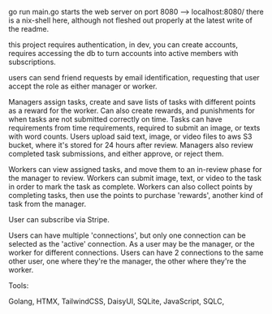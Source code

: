 go run main.go starts the web server on port 8080 --> localhost:8080/
there is a nix-shell here, although not fleshed out properly at the latest write of the readme.

this project requires authentication, in dev, you can create accounts, requires  accessing the db to turn accounts into active members with subscriptions. 

users can send friend requests by email identification, requesting that user accept the role as either manager or worker.

Managers assign tasks, create and save lists of tasks with different points as a reward for the worker. Can also create rewards, and punishments for when tasks are not submitted correctly on time. Tasks can have requirements from time requirements, required to submit an image, or texts with word counts. Users upload said text, image, or video files to aws S3 bucket, where it's stored for 24 hours after review. Managers also review completed task submissions, and either approve, or reject them. 

Workers can view assigned tasks, and move them to an in-review phase for the manager to review. Workers can submit image, text, or video to the task in order to mark the task as complete. Workers can also collect points by completing tasks, then use the points to purchase 'rewards', another kind of task from the manager.

User can subscribe via Stripe.

Users can have multiple 'connections', but only one connection can be selected as the 'active' connection. As a user may be the manager, or the worker for different connections. Users can have 2 connections to the same other user, one where they're the manager, the other where they're the worker.

Tools:

Golang,
HTMX,
TailwindCSS,
DaisyUI,
SQLite,
JavaScript,
SQLC,
